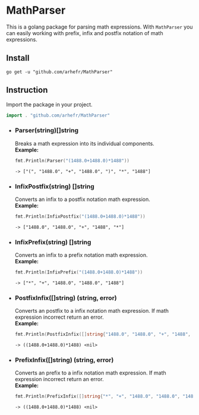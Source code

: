 # MathParser
This is a golang package for parsing math expressions. With ```MathParser``` you can easily working with prefix, infix and postfix notation of math expressions.
## Install
```shell
go get -u "github.com/arhefr/MathParser"
```
## Instruction
Import the package in your project.
```Go
import . "github.com/arhefr/MathParser"
```
- ### Parser(string)[]string
  Breaks a math expression into its individual components.\
  **Example:**
  ```Go
  fmt.Println(Parser("(1488.0+1488.0)*1488"))
  ```
  ```-> ["(", "1488.0", "+", "1488.0", ")", "*", "1488"]```
- ### InfixPostfix(string) []string
  Converts an infix to a postfix notation math expression.\
  **Example:**
  ```Go
  fmt.Println(InfixPostfix("(1488.0+1488.0)*1488"))
  ```
  ```-> ["1488.0", "1488.0", "+", "1488", "*"]```
- ### InfixPrefix(string) []string
  Converts an infix to a prefix notation math expression.\
  **Example:**
  ```Go
  fmt.Println(InfixPrefix("(1488.0+1488.0)*1488"))
  ```
  ```-> ["*", "+", "1488.0", "1488.0", "1488"]```
- ### PostfixInfix([]string) (string, error)
  Converts an postfix to a infix notation math expression. If math expression incorrect return an error.\
  **Example:**
  ```Go
  fmt.Println(PostfixInfix([]string{"1488.0", "1488.0", "+", "1488", "*"}))
  ```
  ```-> ((1488.0+1488.0)*1488) <nil>```
- ### PrefixInfix([]string) (string, error)
  Converts an prefix to a infix notation math expression. If math expression incorrect return an error.\
  **Example:**
  ```Go
  fmt.Println(PrefixInfix([]string{"*", "+", "1488.0", "1488.0", "1488"}))
  ```
  ```-> ((1488.0+1488.0)*1488) <nil>```
